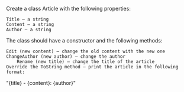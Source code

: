 Create a class Article with the following properties:

	Title – a string
	Content – a string
	Author – a string

The class should have a constructor and the following methods:

	Edit (new content) – change the old content with the new one
	ChangeAuthor (new author) – change the author
        Rename (new title) – change the title of the article
	Override the ToString method – print the article in the following format: 
"{title} - {content}: {author}"
